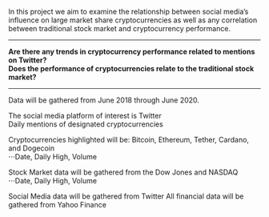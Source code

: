 In this project we aim to examine the relationship between social media’s influence on large market share cryptocurrencies as well as any correlation between traditional stock market and cryptocurrency performance.
***
**Are there any trends in cryptocurrency performance related to mentions on Twitter?  
Does the performance of cryptocurrencies relate to the traditional stock market?**
***
Data will be gathered from June 2018 through June 2020.

The social media platform of interest is Twitter  
Daily mentions of designated cryptocurrencies

Cryptocurrencies highlighted will be: Bitcoin, Ethereum, Tether, Cardano, and Dogecoin  
⋅⋅⋅Date, Daily High, Volume

Stock Market data will be gathered from the Dow Jones and NASDAQ  
⋅⋅⋅Date, Daily High, Volume
	
Social Media data will be gathered from Twitter
All financial data will be gathered from Yahoo Finance
